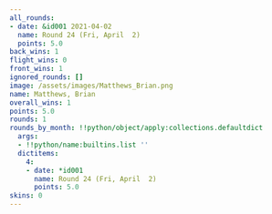 ```yaml
---
all_rounds:
- date: &id001 2021-04-02
  name: Round 24 (Fri, April  2)
  points: 5.0
back_wins: 1
flight_wins: 0
front_wins: 1
ignored_rounds: []
image: /assets/images/Matthews_Brian.png
name: Matthews, Brian
overall_wins: 1
points: 5.0
rounds: 1
rounds_by_month: !!python/object/apply:collections.defaultdict
  args:
  - !!python/name:builtins.list ''
  dictitems:
    4:
    - date: *id001
      name: Round 24 (Fri, April  2)
      points: 5.0
skins: 0
---
```

